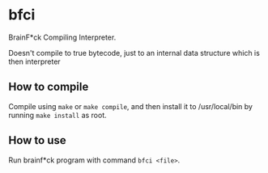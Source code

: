 # bfci
BrainF*ck Compiling Interpreter.

Doesn't compile to true bytecode, just to an internal data structure which is then interpreter

## How to compile
Compile using `make` or `make compile`, and then install it to /usr/local/bin by running `make install` as root.

## How to use
Run brainf*ck program with command `bfci <file>`.
